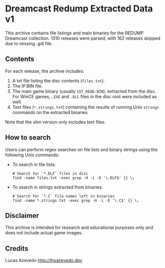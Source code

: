 # Dreamcast Redump Extracted Data v1
This archive contains file listings and main binaries for the REDUMP Dreamcast
collection. 1310 releases were parsed, with 162 releases skipped due to missing
.gdi file.

## Contents
For each release, the archive includes:

1. A txt file listing the disc contents (`files.txt`).
2. The IP.BIN file.
3. The main game binary (usually `1ST_READ.BIN`), extracted from the disc. For
   WinCE games, `.EXE` and `.DLL` files in the disc root were included as well.
4. Text files (`*.strings.txt`) containing the results of running Unix `strings`
   commands on the extracted binaries.

Note that the slim version only includes text files.

## How to search
Users can perform regex searches on file lists and binary strings using the
following Unix commands:

- To search in file lists:
  ```
  # Search for `*.ELF` files in disc
  find -name files.txt -exec grep -H -i -E '\.ELF$' {} \;
  ```

- To search in strings extracted from binaries:
  ```
  # Search for `*.C` file names left in binaries
  find -name *.strings.txt -exec grep -H -i -E '\.C$' {} \;
  ```

## Disclaimer
This archive is intended for research and educational purposes only and does not
include actual game images.

## Credits
Lucas Azevedo
http://lhsazevedo.dev
